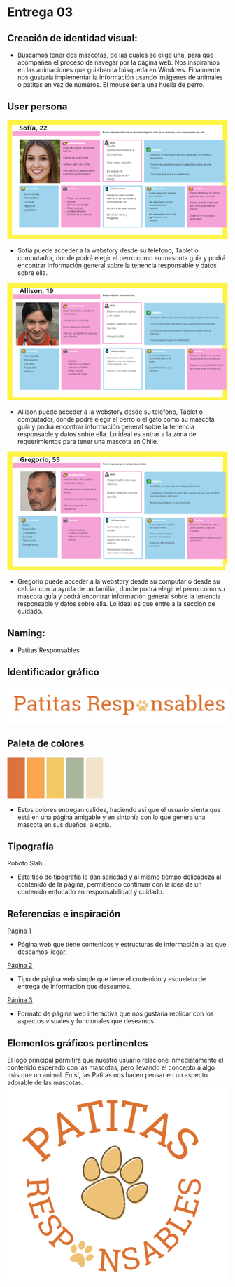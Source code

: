 # Entrega 03

## Creación de identidad visual: 
- Buscamos tener dos mascotas, de las cuales se elige una, para que acompañen el proceso de navegar por la página web. Nos inspiramos en las animaciones que guiaban la búsqueda en Windows. Finalmente nos gustaría implementar la información usando imágenes de animales o patitas en vez de números. El mouse sería una huella de perro. 

## User persona
![User 1](https://github.com/rohono/Tenencia-resposable/blob/main/Entrega_03/user1.png)
- Sofía puede acceder a la webstory desde su teléfono, Tablet o computador, donde podrá elegir el perro como su mascota guía y podrá encontrar información general sobre la tenencia responsable y datos sobre ella.

![User 2](https://github.com/rohono/Tenencia-resposable/blob/main/Entrega_03/user2.png)
- Allison puede acceder a la webstory desde su teléfono, Tablet o computador, donde podrá elegir el perro o el gato como su mascota guía y podrá encontrar información general sobre la tenencia responsable y datos sobre ella. Lo ideal es entrar a la zona de requerimientos para tener una mascota en Chile.

![User 3](https://github.com/rohono/Tenencia-resposable/blob/main/Entrega_03/user3.png)
- Gregorio puede acceder a la webstory desde su computar o desde su celular con la ayuda de un familiar, donde podrá elegir el perro como su mascota guía y podrá encontrar información general sobre la tenencia responsable y datos sobre ella. Lo ideal es que entre a la sección de cuidado.

## Naming: 
- Patitas Responsables

## Identificador gráfico
![Logo1](https://github.com/rohono/Tenencia-resposable/blob/main/Entrega_03/patitas.png)

## Paleta de colores
![Paleta](https://github.com/rohono/Tenencia-resposable/blob/main/Entrega_03/paleta.jpg)
-  Estos colores entregan calidez, haciendo así que el usuario sienta que está en una página amigable y en sintonía con lo que genera una mascota en sus dueños, alegría.

## Tipografía
Roboto Slab
- Este tipo de tipografía le dan seriedad y al mismo tiempo delicadeza al contenido de la página, permitiendo continuar con la idea de un contenido enfocado en responsabilidad y cuidado.

## Referencias e inspiración
[Página 1](https://www.fanaticosdelasmascotas.cl/ )
- Página web que tiene contenidos y estructuras de información a las que deseamos llegar.
  
[Página 2](https://www.expertoanimal.com/ )
- Tipo de página web simple que tiene el contenido y esqueleto de entrega de información que deseamos.
  
[Página 3](https://www.ectogasm.net/)
- Formato de página web interactiva que nos gustaría replicar con los aspectos visuales y funcionales que deseamos.

## Elementos gráficos pertinentes
El logo principal permitirá que nuestro usuario relacione inmediatamente el contenido esperado con las mascotas, pero llevando el concepto a algo más que un animal. En sí, las Patitas nos hacen pensar en un aspecto adorable de las mascotas.
![Logo 2](https://github.com/rohono/Tenencia-resposable/blob/main/Entrega_03/logo.png)
